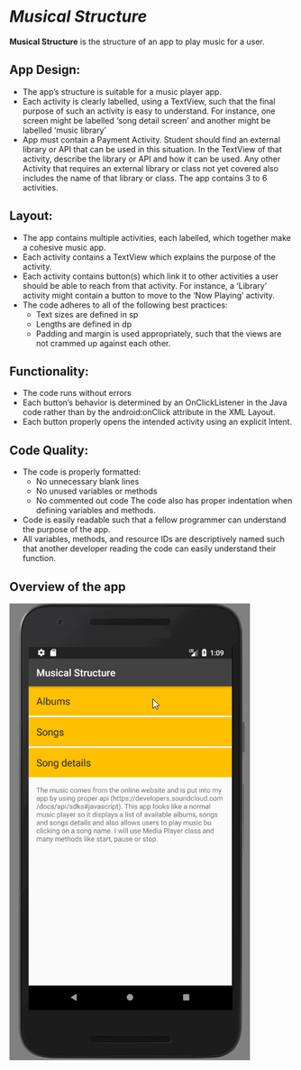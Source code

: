 
# *Musical Structure*  

**Musical Structure** is the structure of an app to play music for a user.




## App Design:

* The app’s structure is suitable for a music player app. 
* Each activity is clearly labelled, using a TextView, such that the final purpose of such an activity is easy to understand. For instance, one screen might be labelled ‘song detail screen’ and another might be labelled ‘music library’
* App must contain a Payment Activity. Student should find an external library or API that can be used in this situation. In the TextView of that activity, describe the library or API and how it can be used.
Any other Activity that requires an external library or class not yet covered also includes the name of that library or class.
The app contains 3 to 6 activities.


## Layout:

* The app contains multiple activities, each labelled, which together make a cohesive music app.
* Each activity contains a TextView which explains the purpose of the activity.
* Each activity contains button(s) which link it to other activities a user should be able to reach from that activity. For instance, a ‘Library’ activity might contain a button to move to the ‘Now Playing’ activity.
* The code adheres to all of the following best practices:
   * Text sizes are defined in sp
   * Lengths are defined in dp
   * Padding and margin is used appropriately, such that the views are not crammed up against each other.

## Functionality:

* The code runs without errors
* Each button’s behavior is determined by an OnClickListener in the Java code rather than by the android:onClick attribute in the XML Layout.
* Each button properly opens the intended activity using an explicit Intent.

## Code Quality:
* The code is properly formatted:
     * No unnecessary blank lines
     *  No unused variables or methods
     *  No commented out code
The code also has proper indentation when defining variables and methods.
* Code is easily readable such that a fellow programmer can understand the purpose of the app.
* All variables, methods, and resource IDs are descriptively named such that another developer reading the code can easily understand their function.

## Overview of the app 

<img src='https://github.com/Andrea211/4-MusicalStructure/blob/master/4%20-%20MusicalStructure.gif' title='Video Walkthrough' width='' alt='Video Walkthrough' />

